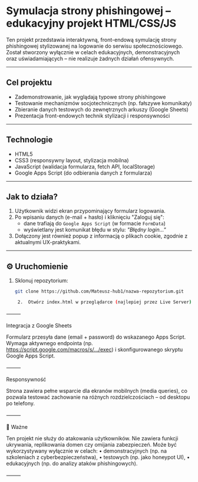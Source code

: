 # Symulacja strony phishingowej – edukacyjny projekt HTML/CSS/JS

Ten projekt przedstawia interaktywną, front-endową symulację strony phishingowej stylizowanej na logowanie do serwisu społecznościowego. Został stworzony wyłącznie w celach edukacyjnych, demonstracyjnych oraz uświadamiających – nie realizuje żadnych działań ofensywnych.

---

##  Cel projektu

- Zademonstrowanie, jak wyglądają typowe strony phishingowe
- Testowanie mechanizmów socjotechnicznych (np. fałszywe komunikaty)
- Zbieranie danych testowych do zewnętrznych arkuszy (Google Sheets)
- Prezentacja front-endowych technik stylizacji i responsywności

---

##  Technologie

- HTML5
- CSS3 (responsywny layout, stylizacja mobilna)
- JavaScript (walidacja formularza, fetch API, localStorage)
- Google Apps Script (do odbierania danych z formularza)

---

##  Jak to działa?

1. Użytkownik widzi ekran przypominający formularz logowania.
2. Po wpisaniu danych (e-mail + hasło) i kliknięciu "Zaloguj się":
   - dane trafiają do `Google Apps Script` (w formacie `FormData`)
   - wyświetlany jest komunikat błędu w stylu: *"Błędny login..."*
3. Dołączony jest również popup z informacją o plikach cookie, zgodnie z aktualnymi UX-praktykami.

---

## ⚙ Uruchomienie

1. Sklonuj repozytorium:
   ```bash
   git clone https://github.com/Mateusz-hub1/nazwa-repozytorium.git

	2.	Otwórz index.html w przeglądarce (najlepiej przez Live Server).

⸻

Integracja z Google Sheets

Formularz przesyła dane (email + password) do wskazanego Apps Script. Wymaga aktywnego endpointa (np. https://script.google.com/macros/s/.../exec) i skonfigurowanego skryptu Google Apps Script.

⸻

 Responsywność

Strona zawiera pełne wsparcie dla ekranów mobilnych (media queries), co pozwala testować zachowanie na różnych rozdzielczościach – od desktopu po telefony.

⸻

🛑 Ważne

Ten projekt nie służy do atakowania użytkowników. Nie zawiera funkcji ukrywania, replikowania domen czy omijania zabezpieczeń. Może być wykorzystywany wyłącznie w celach:
	•	demonstracyjnych (np. na szkoleniach z cyberbezpieczeństwa),
	•	testowych (np. jako honeypot UI),
	•	edukacyjnych (np. do analizy ataków phishingowych).

⸻
